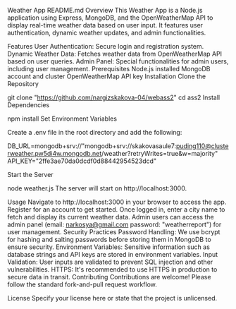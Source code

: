Weather App README.md
Overview
This Weather App is a Node.js application using Express, MongoDB, and the OpenWeatherMap API to display real-time weather data based on user input. It features user authentication, dynamic weather updates, and admin functionalities.

Features
User Authentication: Secure login and registration system.
Dynamic Weather Data: Fetches weather data from OpenWeatherMap API based on user queries.
Admin Panel: Special functionalities for admin users, including user management.
Prerequisites
Node.js installed
MongoDB account and cluster
OpenWeatherMap API key
Installation
Clone the Repository

git clone "https://github.com/nargizskakova-04/webass2"
cd ass2
Install Dependencies

npm install
Set Environment Variables

Create a .env file in the root directory and add the following:

DB_URL=mongodb+srv://"mongodb+srv://skakovasaule7:puding110@clusterweather.pw5di4w.mongodb.net/weather?retryWrites=true&w=majority"
API_KEY="2ffe3ae70da0dcdf0d88442954523dcd"


Start the Server


node weather.js
The server will start on http://localhost:3000.

Usage
Navigate to http://localhost:3000 in your browser to access the app.
Register for an account to get started.
Once logged in, enter a city name to fetch and display its current weather data.
Admin users can access the admin panel (email: narkosya@gmail.com password: "weatherreport") for user management.
Security Practices
Password Handling: We use bcrypt for hashing and salting passwords before storing them in MongoDB to ensure security.
Environment Variables: Sensitive information such as database strings and API keys are stored in environment variables.
Input Validation: User inputs are validated to prevent SQL injection and other vulnerabilities.
HTTPS: It's recommended to use HTTPS in production to secure data in transit.
Contributing
Contributions are welcome! Please follow the standard fork-and-pull request workflow.

License
Specify your license here or state that the project is unlicensed.